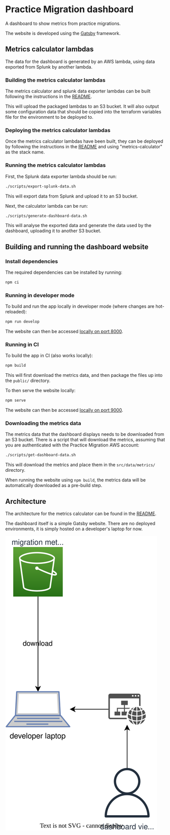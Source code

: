 # Practice Migration dashboard

A dashboard to show metrics from practice migrations.

The website is developed using the [Gatsby](https://www.gatsbyjs.com/) framework.

## Metrics calculator lambdas

The data for the dashboard is generated by an AWS lambda, using data exported from Splunk by another lambda.

### Building the metrics calculator lambdas

The metrics calculator and splunk data exporter lambdas can be built following the instructions in the [README](metrics-calculator/README.md).

This will upload the packaged lambdas to an S3 bucket. It will also output some configuration data that should be copied into the terraform variables file for the environment to be deployed to.

### Deploying the metrics calculator lambdas

Once the metrics calculator lambdas have been built, they can be deployed by following the instructions in the [README](dashboard-infra/README.md) and using "metrics-calculator" as the stack name.

### Running the metrics calculator lambdas

First, the Splunk data exporter lambda should be run:

```bash
./scripts/export-splunk-data.sh
```

This will export data from Splunk and upload it to an S3 bucket.

Next, the calculator lambda can be run:

```bash
./scripts/generate-dashboard-data.sh
```

This will analyse the exported data and generate the data used by the dashboard, uploading it to another S3 bucket.

## Building and running the dashboard website

### Install dependencies

The required dependencies can be installed by running:

```bash
npm ci
```

### Running in developer mode

To build and run the app locally in developer mode (where changes are hot-reloaded):

```bash
npm run develop
```

The website can then be accessed [locally on port 8000](http://localhost:8000).

### Running in CI

To build the app in CI (also works locally):

```bash
npm build
```

This will first download the metrics data, and then package the files up into the `public/` directory.

To then serve the website locally:

```bash
npm serve
```

The website can then be accessed [locally on port 9000](http://localhost:9000).

### Downloading the metrics data

The metrics data that the dashboard displays needs to be downloaded from an S3 bucket. There is a script that will download the metrics, assuming that you are authenticated with the Practice Migration AWS account:

```bash
./scripts/get-dashboard-data.sh
```

This will download the metrics and place them in the `src/data/metrics/` directory.

When running the website using `npm build`, the metrics data will be automatically downloaded as a pre-build step.

## Architecture

The architecture for the metrics calculator can be found in the [README](metrics-calculator/README.md#architecture).

The dashboard itself is a simple Gatsby website. There are no deployed environments, it is simply hosted on a developer's laptop for now.

![Dashboard architecture](images/dashboard-architecture.svg)

